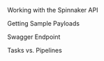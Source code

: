 Working with the Spinnaker API

Getting Sample Payloads

Swagger Endpoint

Tasks vs. Pipelines





